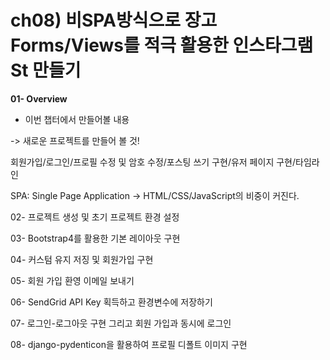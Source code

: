 # ch08) 비SPA방식으로 장고 Forms/Views를 적극 활용한 인스타그램 St 만들기
**01- Overview**   

* 이번 챕터에서 만들어볼 내용

-> 새로운 프로젝트를 만들어 볼 것!   

회원가입/로그인/프로필 수정 및 암호 수정/포스팅 쓰기 구현/유저 페이지 구현/타임라인   

SPA: Single Page Application -> HTML/CSS/JavaScript의 비중이 커진다.   

   

02- 프로젝트 생성 및 초기 프로젝트 환경 설정   

03- Bootstrap4를 활용한 기본 레이아웃 구현   

04- 커스텀 유지 저징 및 회원가입 구현   

05- 회원 가입 환영 이메일 보내기   

06- SendGrid API Key  획득하고 환경변수에 저장하기   

07- 로그인-로그아웃 구현 그리고 회원 가입과 동시에 로그인   

08- django-pydenticon을 활용하여 프로필 디폴트 이미지 구현   

